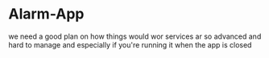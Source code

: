 # Alarm-App

we need a good plan on how things would wor services ar so advanced and hard to manage 
and especially if you're running it when the app is closed 